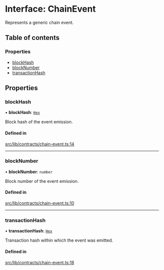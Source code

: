 # Interface: ChainEvent

Represents a generic chain event.

## Table of contents

### Properties

- [blockHash](ChainEvent.md#blockhash)
- [blockNumber](ChainEvent.md#blocknumber)
- [transactionHash](ChainEvent.md#transactionhash)

## Properties

### blockHash

• **blockHash**: [`Hex`](../classes/Hex.md)

Block hash of the event emission.

#### Defined in

[src/lib/contracts/chain-event.ts:14](https://github.com/keep-network/tmewc/blob/main/typescript/src/lib/contracts/chain-event.ts#L14)

___

### blockNumber

• **blockNumber**: `number`

Block number of the event emission.

#### Defined in

[src/lib/contracts/chain-event.ts:10](https://github.com/keep-network/tmewc/blob/main/typescript/src/lib/contracts/chain-event.ts#L10)

___

### transactionHash

• **transactionHash**: [`Hex`](../classes/Hex.md)

Transaction hash within which the event was emitted.

#### Defined in

[src/lib/contracts/chain-event.ts:18](https://github.com/keep-network/tmewc/blob/main/typescript/src/lib/contracts/chain-event.ts#L18)
